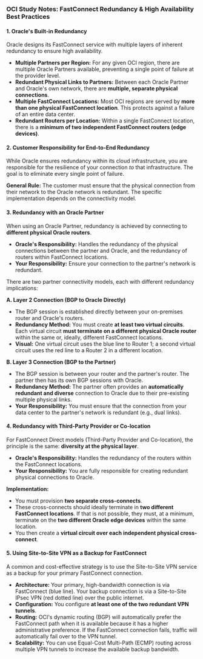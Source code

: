 ### **OCI Study Notes: FastConnect Redundancy & High Availability Best Practices**

#### **1. Oracle's Built-in Redundancy**

Oracle designs its FastConnect service with multiple layers of inherent redundancy to ensure high availability.

*   **Multiple Partners per Region:** For any given OCI region, there are multiple Oracle Partners available, preventing a single point of failure at the provider level.
*   **Redundant Physical Links to Partners:** Between each Oracle Partner and Oracle's own network, there are **multiple, separate physical connections**.
*   **Multiple FastConnect Locations:** Most OCI regions are served by **more than one physical FastConnect location**. This protects against a failure of an entire data center.
*   **Redundant Routers per Location:** Within a single FastConnect location, there is a **minimum of two independent FastConnect routers (edge devices)**.

#### **2. Customer Responsibility for End-to-End Redundancy**

While Oracle ensures redundancy within its cloud infrastructure, you are responsible for the resilience of your connection *to* that infrastructure. The goal is to eliminate every single point of failure.

**General Rule:** The customer must ensure that the physical connection from their network to the Oracle network is redundant. The specific implementation depends on the connectivity model.

#### **3. Redundancy with an Oracle Partner**

When using an Oracle Partner, redundancy is achieved by connecting to **different physical Oracle routers**.

*   **Oracle's Responsibility:** Handles the redundancy of the physical connections between the partner and Oracle, and the redundancy of routers within FastConnect locations.
*   **Your Responsibility:** Ensure your connection to the partner's network is redundant.

There are two partner connectivity models, each with different redundancy implications:

**A. Layer 2 Connection (BGP to Oracle Directly)**
*   The BGP session is established directly between your on-premises router and Oracle's routers.
*   **Redundancy Method:** You must create **at least two virtual circuits**. Each virtual circuit **must terminate on a different physical Oracle router** within the same or, ideally, different FastConnect locations.
*   **Visual:** One virtual circuit uses the blue line to Router 1; a second virtual circuit uses the red line to a Router 2 in a different location.

**B. Layer 3 Connection (BGP to the Partner)**
*   The BGP session is between your router and the partner's router. The partner then has its own BGP sessions with Oracle.
*   **Redundancy Method:** The partner often provides an **automatically redundant and diverse** connection to Oracle due to their pre-existing multiple physical links.
*   **Your Responsibility:** You must ensure that the connection from your data center to the partner's network is redundant (e.g., dual links).

#### **4. Redundancy with Third-Party Provider or Co-location**

For FastConnect Direct models (Third-Party Provider and Co-location), the principle is the same: **diversity at the physical layer**.

*   **Oracle's Responsibility:** Handles the redundancy of the routers within the FastConnect locations.
*   **Your Responsibility:** You are fully responsible for creating redundant physical connections to Oracle.

**Implementation:**
*   You must provision **two separate cross-connects**.
*   These cross-connects should ideally terminate in **two different FastConnect locations**. If that is not possible, they must, at a minimum, terminate on the **two different Oracle edge devices** within the same location.
*   You then create a **virtual circuit over each independent physical cross-connect**.

#### **5. Using Site-to-Site VPN as a Backup for FastConnect**

A common and cost-effective strategy is to use the Site-to-Site VPN service as a backup for your primary FastConnect connection.

*   **Architecture:** Your primary, high-bandwidth connection is via FastConnect (blue line). Your backup connection is via a Site-to-Site IPsec VPN (red dotted line) over the public internet.
*   **Configuration:** You configure **at least one of the two redundant VPN tunnels**.
*   **Routing:** OCI's dynamic routing (BGP) will automatically prefer the FastConnect path when it is available because it has a higher administrative preference. If the FastConnect connection fails, traffic will automatically fail over to the VPN tunnel.
*   **Scalability:** You can use Equal-Cost Multi-Path (ECMP) routing across multiple VPN tunnels to increase the available backup bandwidth.